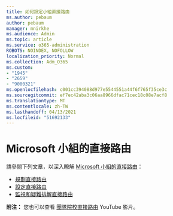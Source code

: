 ```yaml
---
title: 如何設定小組直接路由
ms.author: pebaum
author: pebaum
manager: mnirkhe
ms.audience: Admin
ms.topic: article
ms.service: o365-administration
ROBOTS: NOINDEX, NOFOLLOW
localization_priority: Normal
ms.collection: Adm_O365
ms.custom:
- "1945"
- "2659"
- "9000321"
ms.openlocfilehash: c001cc394088d977e5544551a44f6f765f35ce3c
ms.sourcegitcommit: ef7ec42aba3c06aa8966dfac71cec18c08e7acf8
ms.translationtype: MT
ms.contentlocale: zh-TW
ms.lasthandoff: 04/13/2021
ms.locfileid: "51692133"
---
```

# <a name="direct-routing-for-microsoft-teams"></a>Microsoft 小組的直接路由

請參閱下列文章，以深入瞭解 [Microsoft 小組的直接路由](https://docs.microsoft.com/MicrosoftTeams/direct-routing-landing-page)： 

- [規劃直接路由](https://docs.microsoft.com/MicrosoftTeams/direct-routing-plan)
- [設定直接路由](https://docs.microsoft.com/MicrosoftTeams/direct-routing-configure) 
- [監視和疑難排解直接路由](https://docs.microsoft.com/MicrosoftTeams/direct-routing-monitor-and-troubleshoot)

**附注：** 您也可以查看 [團隊院校直接路由](https://www.youtube.com/watch?v=1ASftX_Msb8&index=10&list=PLaSOUojkSiGnKuE30ckcjnDVkMNqDv0Vl) YouTube 影片。